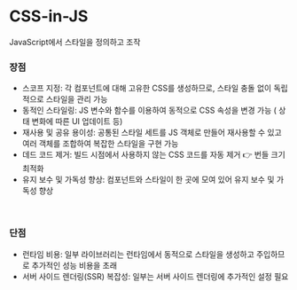 # CSS-in-JS

JavaScript에서 스타일을 정의하고 조작

### 장점

- 스코프 지정: 각 컴포넌트에 대해 고유한 CSS를 생성하므로, 스타일 충돌 없이 독립적으로 스타일을 관리 가능
- 동적인 스타일링: JS 변수와 함수를 이용하여 동적으로 CSS 속성을 변경 가능 ( 상태 변화에 따른 UI 업데이트 등)
- 재사용 및 공유 용이성: 공통된 스타일 세트를 JS 객체로 만들어 재사용할 수 있고 여러 객체를 조합하여 복잡한 스타일을 구현 가능
- 데드 코드 제거: 빌드 시점에서 사용하지 않는 CSS 코드를 자동 제거 👉 번들 크기 최적화
- 유지 보수 및 가독성 향상: 컴포넌트와 스타일이 한 곳에 모여 있어 유지 보수 및 가독성 향상

<br/>

### 단점

- 런타임 비용: 일부 라이브러리는 런타임에서 동적으로 스타일을 생성하고 주입하므로 추가적인 성능 비용을 초래
- 서버 사이드 렌더링(SSR) 복잡성: 일부는 서버 사이드 렌더링에 추가적인 설정 필요

